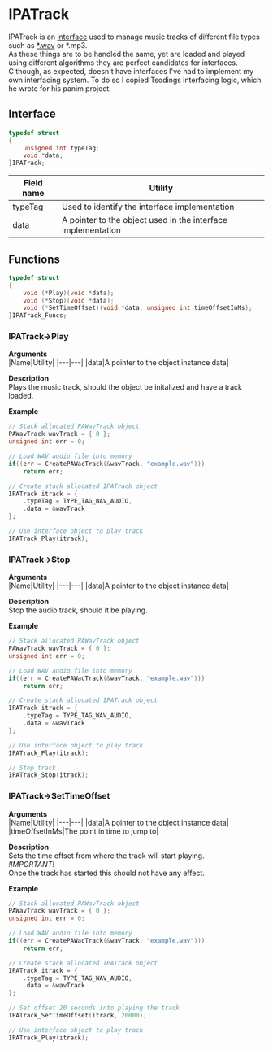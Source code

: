 # IPATrack

IPATrack is an <a href="PACEInterfaces.md">interface</a> used to manage music tracks of different file types such as <a href="PAWavTrack.md">*.wav</a> or *.mp3.<br>
As these things are to be handled the same, yet are loaded and played using different algorithms they are perfect candidates for interfaces.<br>
C though, as expected, doesn't have interfaces I've had to implement my own interfacing system. To do so I copied Tsodings interfacing logic, which he wrote for his panim project.

## Interface

```C
typedef struct
{
	unsigned int typeTag;
	void *data;
}IPATrack;
```

|Field name|Utility|
|---|---|
|typeTag|Used to identify the interface implementation|
|data|A pointer to the object used in the interface implementation|

## Functions

```C
typedef struct
{
	void (*Play)(void *data);
	void (*Stop)(void *data);
	void (*SetTimeOffset)(void *data, unsigned int timeOffsetInMs);
}IPATrack_Funcs;
```

### IPATrack->Play

__Arguments__<br>
|Name|Utility|
|---|---|
|data|A pointer to the object instance data|

__Description__<br>
Plays the music track, should the object be initalized and have a track loaded.

__Example__<br>
```C
// Stack allocated PAWavTrack object
PAWavTrack wavTrack = { 0 };
unsigned int err = 0;

// Load WAV audio file into memory
if((err = CreatePAWacTrack(&wavTrack, "example.wav")))
	return err;

// Create stack allocated IPATrack object
IPATrack itrack = {
	.typeTag = TYPE_TAG_WAV_AUDIO,
	.data = &wavTrack
};

// Use interface object to play track
IPATrack_Play(itrack);
```

### IPATrack->Stop

__Arguments__<br>
|Name|Utility|
|---|---|
|data|A pointer to the object instance data|

__Description__<br>
Stop the audio track, should it be playing.

__Example__<br>
```C
// Stack allocated PAWavTrack object
PAWavTrack wavTrack = { 0 };
unsigned int err = 0;

// Load WAV audio file into memory
if((err = CreatePAWacTrack(&wavTrack, "example.wav")))
	return err;

// Create stack allocated IPATrack object
IPATrack itrack = {
	.typeTag = TYPE_TAG_WAV_AUDIO,
	.data = &wavTrack
};

// Use interface object to play track
IPATrack_Play(itrack);

// Stop track
IPATrack_Stop(itrack);
```

### IPATrack->SetTimeOffset

__Arguments__<br>
|Name|Utility|
|---|---|
|data|A pointer to the object instance data|
|timeOffsetInMs|The point in time to jump to|

__Description__<br>
Sets the time offset from where the track will start playing.<br>
*!IMPORTANT!*<br>
Once the track has started this should not have any effect.

__Example__<br>
```C
// Stack allocated PAWavTrack object
PAWavTrack wavTrack = { 0 };
unsigned int err = 0;

// Load WAV audio file into memory
if((err = CreatePAWacTrack(&wavTrack, "example.wav")))
	return err;

// Create stack allocated IPATrack object
IPATrack itrack = {
	.typeTag = TYPE_TAG_WAV_AUDIO,
	.data = &wavTrack
};

// Set offset 20 seconds into playing the track
IPATrack_SetTimeOffset(itrack, 20000);

// Use interface object to play track
IPATrack_Play(itrack);
```
